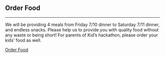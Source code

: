 ## <i class="icon fa-cutlery"></i> Order Food 
---
<p>We will be providing 4 meals from Friday 7/10 dinner to Saturday 7/11 dinner, and endless snacks. Please help us to provide you with quality food without any waste or being short! For parents of Kid’s hackathon, please order your kids’ food as well.</p>
<a href="http://www.instant.ly/s/utJKp" class="button small special" target="_blank">Order Food</a>
